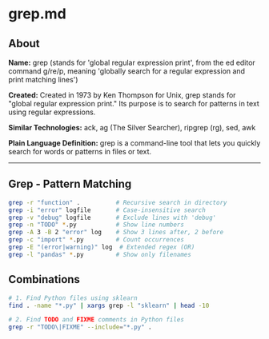 # grep.md

## About
**Name:** grep (stands for 'global regular expression print', from the ed editor command g/re/p, meaning 'globally search for a regular expression and print matching lines')

**Created:** Created in 1973 by Ken Thompson for Unix, grep stands for "global regular expression print." Its purpose is to search for patterns in text using regular expressions.

**Similar Technologies:** ack, ag (The Silver Searcher), ripgrep (rg), sed, awk

**Plain Language Definition:**
grep is a command-line tool that lets you quickly search for words or patterns in files or text.

---

## Grep - Pattern Matching

```bash
grep -r "function" .          # Recursive search in directory
grep -i "error" logfile       # Case-insensitive search
grep -v "debug" logfile       # Exclude lines with 'debug'
grep -n "TODO" *.py           # Show line numbers
grep -A 3 -B 2 "error" log    # Show 3 lines after, 2 before
grep -c "import" *.py         # Count occurrences
grep -E "(error|warning)" log  # Extended regex (OR)
grep -l "pandas" *.py         # Show only filenames
```

## Combinations

```bash
# 1. Find Python files using sklearn
find . -name "*.py" | xargs grep -l "sklearn" | head -10

# 2. Find TODO and FIXME comments in Python files
grep -r "TODO\|FIXME" --include="*.py" .
```
